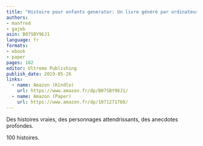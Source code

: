 ```yaml
---
title: "Histoire pour enfants generator: Un livre généré par ordinateur"
authors:
- manfred
- gajeb
asin: B07SBY96J1
language: fr
formats:
- ebook
- paper
pages: 102
editor: Ultreme Publishing
publish_date: 2019-05-26
links:
  - name: Amazon (Kindle)
    url: https://www.amazon.fr/dp/B07SBY96J1/
  - name: Amazon (Paper)
    url: https://www.amazon.fr/dp/1071271768/
---
```


Des histoires vraies, des personnages attendrissants, des anecdotes profondes.

100 histoires.
